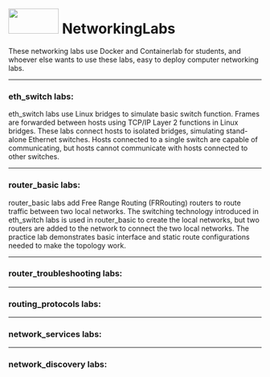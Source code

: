 # <img src="https://www.tamusa.edu/brandguide/jpeglogos/tamusa_final_logo_bw1.jpg" width="100" height="50"> NetworkingLabs
These networking labs use Docker and Containerlab for students, and whoever else wants to use these labs, easy to deploy computer networking labs.

---
### eth_switch labs:

eth_switch labs use Linux bridges to simulate basic switch function. Frames are forwarded between hosts using TCP/IP Layer 2 functions in Linux bridges. These labs connect hosts to isolated bridges, simulating stand-alone Ethernet switches. Hosts connected to a single switch are capable of communicating, but hosts cannot communicate with hosts connected to other switches.

---
### router_basic labs:
router_basic labs add Free Range Routing (FRRouting) routers to route traffic between two local networks. The switching technology introduced in eth_switch labs is used in router_basic to create the local networks, but two routers are added to the network to connect the two local networks. The practice lab demonstrates basic interface and static route configurations needed to make the topology work. 

---
### router_troubleshooting labs:


---
### routing_protocols labs:


---
### network_services labs:


---
### network_discovery labs:
